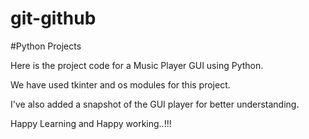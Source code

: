 # git-github
#Python Projects

Here is the project code for a Music Player GUI using Python. 

We have used tkinter and os modules for this project.

I've also added a snapshot of the GUI player for better understanding. 

Happy Learning and Happy working..!!!
